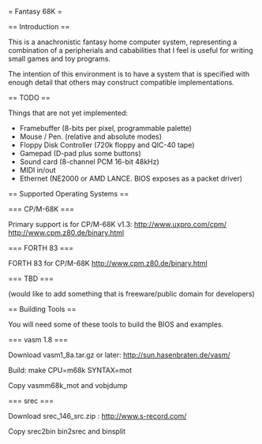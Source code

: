 = Fantasy 68K =

== Introduction ==

This is a anachronistic fantasy home computer system, representing a
combination of a peripherials and cababilities that I feel is useful for
writing small games and toy programs.

The intention of this environment is to have a system that is specified with
enough detail that others may construct compatible implementations.

== TODO ==

Things that are not yet implemented:
  * Framebuffer (8-bits per pixel, programmable palette)
  * Mouse / Pen. (relative and absolute modes)
  * Floppy Disk Controller (720k floppy and QIC-40 tape)
  * Gamepad (D-pad plus some buttons)
  * Sound card (8-channel PCM 16-bit 48kHz)
  * MIDI in/out
  * Ethernet (NE2000 or AMD LANCE. BIOS exposes as a packet driver)

== Supported Operating Systems ==

=== CP/M-68K ===

Primary support is for CP/M-68K v1.3:
  http://www.uxpro.com/cpm/
  http://www.cpm.z80.de/binary.html

=== FORTH 83 ===

FORTH 83 for CP/M-68K
  http://www.cpm.z80.de/binary.html

=== TBD ===

(would like to add something that is freeware/public domain for developers)

== Building Tools ==

You will need some of these tools to build the BIOS and examples.

=== vasm 1.8 ===

Download vasm1\_8a.tar.gz or later:
  http://sun.hasenbraten.de/vasm/

Build:
  make CPU=m68k SYNTAX=mot

Copy vasmm68k\_mot and vobjdump

=== srec ===

Download srec\_146\_src.zip :
  http://www.s-record.com/

Copy srec2bin bin2srec and binsplit
